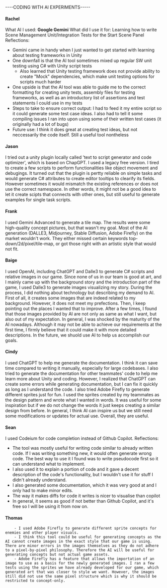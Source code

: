 ----CODING WITH AI EXPERIMENTS-----


#### Rachel
What AI I used: **Google Gemini**
What did I use it for: Learning how to write Scene Management Unit/Integration Tests for the Start Scene Panel
Reflections:
- Gemini came in handy when I just wanted to get started with learning about testing frameworks in Unity
- One downfall is that the AI tool sometimes mixed up regular SW unit testing using C# with Unity script tests
  - Also learned that Unity testing framework does not provide ability to create "Mock" dependencies, which make unit testing options for scripts much harder
- One upside is that the AI tool was able to guide me to the correct formatting for creating unity tests, assembly files for testing frameworks, as well as an introductory list of assertions and test statements I could use in my tests
- Steps to take to ensure correct output: I had to feed it my entire script so it could generate some test case ideas. I also had to tell it some compiling issues I ran into upon using some of their written test cases (it originally had a lot of bugs)
- Future use: I think it does great at creating test ideas, but not neccessarily the code itself. Still a useful tool nontheless


#### Jason
I tried out a unity plugin locally called 'text to script generator and code optimizer', which is based on ChapGPT. I used a legacy free version. I tired to create a few scripts to perform functionalities like object movement and debugings. It turned out that the plugin is pertty reliable on simple tasks and would generate C# attributes to create editor tooltips to clearify its fields. However sometimes it would mismatch the existing references or does not use the correct namespace. In other words, it might not be a good idea to let it create scipts that connects with other ones, but still useful to generate examples for single task scripts.

#### Frank
I used Gemini Advanced to generate a tile map. The results were some high-quality concept pictures, but that wasn't my goal. Most of the AI generation (DALLE3, Midjourney, Stable Diffusion, Adobe Firefly) on the market wouldn't work. They either missed certain keywords top-down/2d/pixel/tile-map, or got those right with an artistic style that would not fit.

#### Baige
I used OpenAI, including ChatGPT and Dalle3 to generate C# scripts and relative images in our game. Since none of us in our team is good at art, and I mainly came up with the background story and the introduction part of the game, I used Dalle3 to generate images visualizing my story. During the process, I did nothing about technology but describing my demand to AI. First of all, it creates some images that are indeed related to my background. However, it does not meet my prefections. Then, I keep pointing out the places I wanted that to improve. After a few times, I found that those images provided by AI are not only as same as what I want, but also out of my expectation. In general, I was shocked by the maturity of the AI nowadays. Although it may not be able to achieve our requirements at the first time, I firmly believe that it could make it with more detailed descriptions. In the future, we shuold use AI to help us accomplish our goals.


#### Cindy
I used ChatGPT to help me generate the documentation. I think it can save time compared to writing it manually, especially for large codebases. I also tried to generate the documentation for other teammates' code to help me learn more about Unity and coding. However, I realized that ChatGPT can create some errors while generating documentation, but I can fix it quickly as long as I understand the code.
I also tried Adobe Firefly to generate different sprites just for fun. I used the sprites created by my teammates as the design pattern and wrote what I wanted in words. It was useful for some inspiration but if we do not change the words it just keeps creating a similar design from before.
In general, I think AI can inspire us but we still need some modifications or updates for actual use. Overall, they are useful.

#### Sean

I used Codeium for code completion instead of Github Copilot.
Reflections:
- The tool was mostly useful for writing code similar to already written code. If I was writing something new, it would often generate wrong code. The best way to use it I found was to write pseudocode first so it can understand what to implement.
- I also used it to explain a portion of code and it gave a decent description of the code's functionality, but I wouldn't use it for stuff I didn't already understand.
- I also generated some documentation, which it was very good at and I only had to make minor edits.
- The way it makes diffs for code it writes is nicer to visualise than copilot
- In general, it seems as good if not better than Github Copilot, and it's free so I will be using it from now on.


#### Thomas
        - I used Adobe Firefly to generate different sprite concepts for enemies and other player visuals.
        - I think this tool could be useful for generating concepts as the AI cannot create images in the exact style that our game is using. There are minor errors in the images themselves as they do not adhere to a pixel-by-pixel philosophy. Therefore the AI will be useful for generating concepts but not actual game assets.
        - Adobe Firefly has a feature that allows the importation of an image to use as a basis for the newly generated images. I ran a few tests using the sprites we have already developed for our game, which generated art that was closer to style we want. However, the images still did not use the same pixel structure which is why it should be restricted to concept-only.
